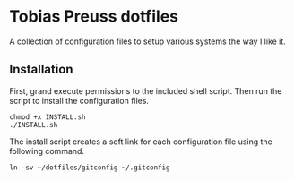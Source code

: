 Tobias Preuss dotfiles
======================

A collection of configuration files to setup various systems the way I like it.

Installation
------------

First, grand execute permissions to the included shell script.
Then run the script to install the configuration files.

    chmod +x INSTALL.sh
    ./INSTALL.sh


The install script creates a soft link for each configuration file using 
the following command.

    ln -sv ~/dotfiles/gitconfig ~/.gitconfig
